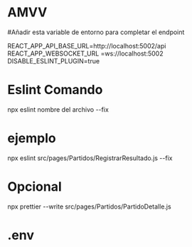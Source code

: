 # AMVV

#Añadir esta variable de entorno para completar el endpoint

REACT_APP_API_BASE_URL=http://localhost:5002/api
REACT_APP_WEBSOCKET_URL =ws://localhost:5002
DISABLE_ESLINT_PLUGIN=true

# Eslint Comando

npx eslint nombre del archivo --fix

# ejemplo

npx eslint src/pages/Partidos/RegistrarResultado.js --fix

# Opcional

npx prettier --write src/pages/Partidos/PartidoDetalle.js

# .env



